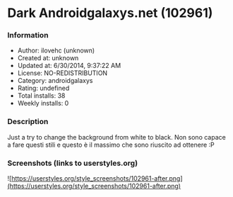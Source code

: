 # Dark Androidgalaxys.net (102961)

### Information
- Author: ilovehc (unknown)
- Created at: unknown
- Updated at: 6/30/2014, 9:37:22 AM
- License: NO-REDISTRIBUTION
- Category: androidgalaxys
- Rating: undefined
- Total installs: 38
- Weekly installs: 0


### Description
Just a try to change the background from white to black.
Non sono capace a fare questi stili e questo è il massimo che sono riuscito ad ottenere :P


### Screenshots (links to userstyles.org)
![https://userstyles.org/style_screenshots/102961-after.png](https://userstyles.org/style_screenshots/102961-after.png)


